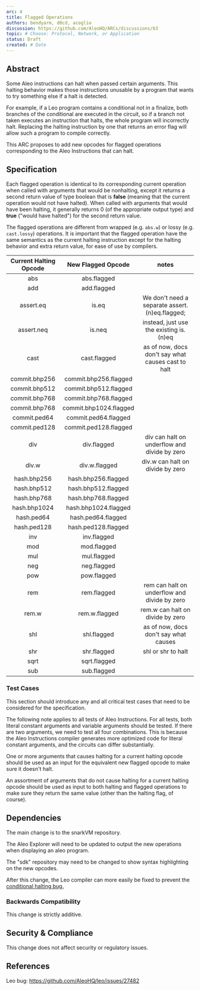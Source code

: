 ```yaml
---
arc: 4
title: Flagged Operations
authors: bendyarm, d0cd, acoglio
discussion: https://github.com/AleoHQ/ARCs/discussions/63
topic: # Choose: Protocol, Network, or Application
status: Draft
created: # Date
---
```


## Abstract

Some Aleo instructions can halt when passed certain arguments.
This halting behavior makes those instructions unusable
by a program that wants to try something else if a halt is detected.

For example, if a Leo program contains a conditional not in a
finalize, both branches of the conditional are executed in the
circuit, so if a branch not taken executes an instruction that halts,
the whole program will incorrectly halt.  Replacing the halting
instruction by one that returns an error flag will allow such a
program to compile correctly.

This ARC proposes to add new opcodes for flagged operations
corresponding to the Aleo Instructions that can halt.

## Specification

Each flagged operation is identical to its corresponding current operation
when called with arguments that would be nonhalting, except it returns
a second return value of type boolean that is **false** (meaning that the
current operation would not have halted).  When called with arguments
that would have been halting, it generally returns 0 (of the appropriate
output type) and **true** ("would have halted") for the second return value.

The flagged operations are different from wrapped (e.g. `abs.w`) or
lossy (e.g. `cast.lossy`) operations.  It is important that the flagged
operation have the same semantics as the current halting instruction
except for the halting behavior and extra return value, for ease of
use by compilers.

| Current Halting Opcode | New Flagged Opcode | notes |
|:-------------------:|:-----------------------:|:--------------------------:|
| abs | abs.flagged |
| add | add.flagged |
| assert.eq | is.eq | We don't need a separate assert.(n)eq.flagged;
| assert.neq | is.neq | instead, just use the existing is.(n)eq
| cast | cast.flagged | as of now, docs don't say what causes cast to halt
| commit.bhp256 | commit.bhp256.flagged |
| commit.bhp512 | commit.bhp512.flagged |
| commit.bhp768 | commit.bhp768.flagged |
| commit.bhp768 | commit.bhp1024.flagged |
| commit.ped64 | commit.ped64.flagged |
| commit.ped128 | commit.ped128.flagged |
| div | div.flagged | div can halt on underflow and divide by zero
| div.w | div.w.flagged | div.w can halt on divide by zero
| hash.bhp256 | hash.bhp256.flagged |
| hash.bhp512 | hash.bhp512.flagged |
| hash.bhp768 | hash.bhp768.flagged |
| hash.bhp1024 | hash.bhp1024.flagged |
| hash.ped64 | hash.ped64.flagged |
| hash.ped128 | hash.ped128.flagged |
| inv | inv.flagged |
| mod | mod.flagged |
| mul | mul.flagged |
| neg | neg.flagged |
| pow | pow.flagged |
| rem | rem.flagged | rem can halt on underflow and divide by zero
| rem.w | rem.w.flagged | rem.w can halt on divide by zero
| shl | shl.flagged | as of now, docs don't say what causes
| shr | shr.flagged | shl or shr to halt
| sqrt | sqrt.flagged |
| sub | sub.flagged |

### Test Cases

This section should introduce any and all critical test cases that need to be considered for the specification.

The following note applies to all tests of Aleo Instructions.  For all tests, both literal constant arguments
and variable arguments should be tested.  If there are two arguments, we need to test all four
combinations.  This is because the Aleo Instructions compiler generates more optimized code for literal
constant arguments, and the circuits can differ substantially.

One or more arguments that causes halting for a current halting opcode should be used as an input
for the equivalent new flagged opcode to make sure it doesn't halt.  

An assortment of arguments that do not cause halting for a current halting opcode should be
used as input to both halting and flagged operations to make sure they return the same value
(other than the halting flag, of course).

## Dependencies

The main change is to the snarkVM repository.

The Aleo Explorer will need to be updated to output the new operations when displaying an aleo program.

The "sdk" repository may need to be changed to show syntax highlighting on the new opcodes.

After this change, the Leo compiler can more easily be fixed to prevent the [conditional halting bug.](<https://github.com/AleoHQ/leo/issues/27482>)

### Backwards Compatibility

This change is strictly additive.

## Security & Compliance

This change does not affect security or regulatory issues.

## References

Leo bug: 
https://github.com/AleoHQ/leo/issues/27482
